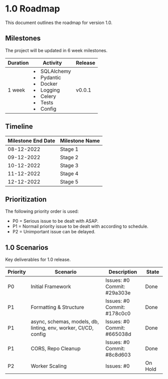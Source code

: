 # 1.0 Roadmap

This document outlines the roadmap for version 1.0.

## Milestones

The project will be updated in 6 week milestones.

| Duration | Activity | Release |
| --- | --- | --- |
| 1 week | <li>SQLAlchemy</li><li>Pydantic</li><li>Docker</li> <li>Logging</li><li>Celery</li><li>Tests</li><li>Config</li>| v0.0.1 |

## Timeline

| Milestone End Date | Milestone Name |
| --- | --- |
| 08-12-2022 | Stage 1 |
| 09-12-2022 | Stage 2 |
| 10-12-2022 | Stage 3 |
| 11-12-2022 | Stage 4 |
| 12-12-2022 | Stage 5 |

## Prioritization

The following priority order is used:

- P0 = Serious issue to be dealt with ASAP.
- P1 = Normail priority issue to be dealt with according to schedule.
- P2 = Unimportant issue can be delayed.

## 1.0 Scenarios

Key deliverables for 1.0 release.

| Priority | Scenario | Description | State |
| --- | --- | --- | --- |
| P0 | Initial Framework | Issues: #0<br> Commit: #29a303e | Done |
| P1 | Formatting & Structure | Issues: #0<br> Commit: #178c0c0 | Done |
| P1 | async, schemas, models, db, linting, env, worker, CI/CD, config | Issues: #0<br> Commit: #665038d | Done |
| P1 | CORS, Repo Cleanup | Issues: #0<br> Commit: #8c8d603 | Done |
| P2 | Worker Scaling | Issues: #0 | On Hold |
